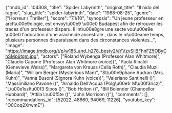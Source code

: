 {"tmdb_id": 104308, "title": "Spider Labyrinth", "original_title": "Il nido del ragno", "slug_title": "spider-labyrinth", "date": "1988-08-25", "genre": ["Horreur / Thriller"], "score": "7.1/10", "synopsis": "Un jeune professeur en arch\u00e9ologie, est envoy\u00e9 \u00e0 Budapest afin de retrouver les traces d'un professeur disparu. Il int\u00e8gre une secte vou\u00e9e \u00e0 l'adoration d'une arachnide ancestrale , dans le m\u00eame temps, plusieurs personnes disparaissent dans des circonstances  violentes...", "image": "https://image.tmdb.org/t/p/w185_and_h278_bestv2/aYVzvSiiBFhnFZ5OByChSMp6tgm.jpg", "actors": ["Roland Wybenga (Professor Alan Whitmore)", "Claudio Capone (Professor Alan Whitmore (voice))", "Paola Rinaldi (Genevieve Weiss)", "Margareta von Krauss (Celia Roth)", "Claudia Muzii (Maria)", "William Berger (Mysterious Man)", "St\u00e9phane Audran (Mrs. Kuhn)", "Vanna Busoni (Signora Kuhn (voice))", "Valeriano Santinelli ()", "Massimiliano Pavone ()", "Arnaldo Dell'Acqua (Polg\u00e1r M\u00f3ricz)", "L\u00e1szl\u00f3 Sipos ()", "Bob Holton ()", "Bill Bolender (Chancellor Hubbard)", "Attila L\u00f5te ()", "John Morrison ()"], "comments": [], "recommandations_id": [52022, 48660, 94069, 11226], "youtube_key": "O0Coq2XrwmE"}